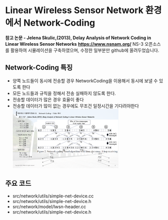 # Linear Wireless Sensor Network 환경에서 Network-Coding
**참고 논문 - Jelena Skulic,(2013), Delay Analysis of Network Coding in Linear Wireless Sensor Networks**
**https://www.nsnam.org/**
NS-3 오픈소스를 활용하여 시뮬레이션을 구축하였으며, 수정한 일부분만 github에 올려두었습니다.

## Network-Coding 특징
* 양쪽 노드들이 동시에 전송할 경우 NetworkCoding을 이용해서 동시에 보낼 수 있도록 한다
* 모든 노드들과 규칙을 정해서 전송 실패하지 않도록 한다.
* 전송할 데이터가 많은 경우 효율이 좋다
* 전송할 데이터가 많이 없는 경우에도 무조건 일정시간을 기다려야한다
<img src="./image/nc.png" width="70%" height="50%"></img>
## 주요 코드
* src/network/utils/simple-net-device.cc
* src/network/utils/simple-net-device.h
* src/network/model/lwsn-header.cc
* src/network/utils/simple-net-device.h
